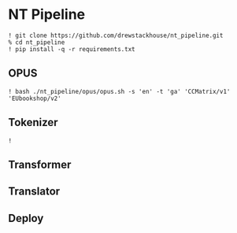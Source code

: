 # NT Pipeline

    ! git clone https://github.com/drewstackhouse/nt_pipeline.git
    % cd nt_pipeline
    ! pip install -q -r requirements.txt

## OPUS

    ! bash ./nt_pipeline/opus/opus.sh -s 'en' -t 'ga' 'CCMatrix/v1' 'EUbookshop/v2'

## Tokenizer

    ! 

## Transformer

## Translator

## Deploy
